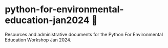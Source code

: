# python-for-environmental-education-jan2024 📡
Resources and administrative documents for the Python For Environmental Education Workshop Jan 2024.
